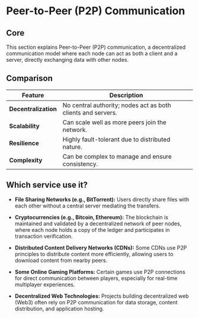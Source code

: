 # Peer-to-Peer (P2P) Communication

## Core

This section explains Peer-to-Peer (P2P) communication, a decentralized communication model where each node can act as both a client and a server, directly exchanging data with other nodes.

## Comparison

| Feature | Description |
|---|---|
| **Decentralization** | No central authority; nodes act as both clients and servers. |
| **Scalability** | Can scale well as more peers join the network. |
| **Resilience** | Highly fault-tolerant due to distributed nature. |
| **Complexity** | Can be complex to manage and ensure consistency. |

## Which service use it?



-   **File Sharing Networks (e.g., BitTorrent):** Users directly share files with each other without a central server mediating the transfers.

-   **Cryptocurrencies (e.g., Bitcoin, Ethereum):** The blockchain is maintained and validated by a decentralized network of peer nodes, where each node holds a copy of the ledger and participates in transaction verification.

-   **Distributed Content Delivery Networks (CDNs):** Some CDNs use P2P principles to distribute content more efficiently, allowing users to download content from nearby peers.

-   **Some Online Gaming Platforms:** Certain games use P2P connections for direct communication between players, especially for real-time multiplayer experiences.

-   **Decentralized Web Technologies:** Projects building decentralized web (Web3) often rely on P2P communication for data storage, content distribution, and application hosting.
